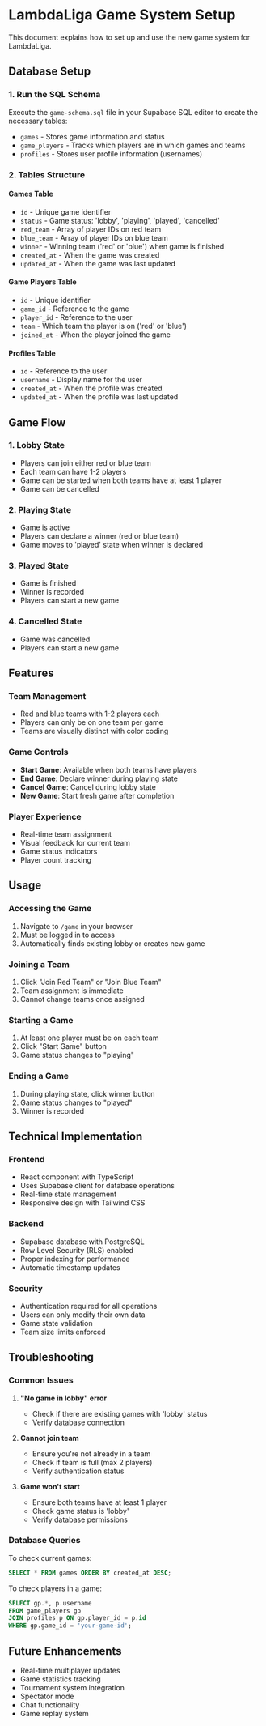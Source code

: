 # LambdaLiga Game System Setup

This document explains how to set up and use the new game system for LambdaLiga.

## Database Setup

### 1. Run the SQL Schema

Execute the `game-schema.sql` file in your Supabase SQL editor to create the necessary tables:

- `games` - Stores game information and status
- `game_players` - Tracks which players are in which games and teams
- `profiles` - Stores user profile information (usernames)

### 2. Tables Structure

#### Games Table
- `id` - Unique game identifier
- `status` - Game status: 'lobby', 'playing', 'played', 'cancelled'
- `red_team` - Array of player IDs on red team
- `blue_team` - Array of player IDs on blue team
- `winner` - Winning team ('red' or 'blue') when game is finished
- `created_at` - When the game was created
- `updated_at` - When the game was last updated

#### Game Players Table
- `id` - Unique identifier
- `game_id` - Reference to the game
- `player_id` - Reference to the user
- `team` - Which team the player is on ('red' or 'blue')
- `joined_at` - When the player joined the game

#### Profiles Table
- `id` - Reference to the user
- `username` - Display name for the user
- `created_at` - When the profile was created
- `updated_at` - When the profile was last updated

## Game Flow

### 1. Lobby State
- Players can join either red or blue team
- Each team can have 1-2 players
- Game can be started when both teams have at least 1 player
- Game can be cancelled

### 2. Playing State
- Game is active
- Players can declare a winner (red or blue team)
- Game moves to 'played' state when winner is declared

### 3. Played State
- Game is finished
- Winner is recorded
- Players can start a new game

### 4. Cancelled State
- Game was cancelled
- Players can start a new game

## Features

### Team Management
- Red and blue teams with 1-2 players each
- Players can only be on one team per game
- Teams are visually distinct with color coding

### Game Controls
- **Start Game**: Available when both teams have players
- **End Game**: Declare winner during playing state
- **Cancel Game**: Cancel during lobby state
- **New Game**: Start fresh game after completion

### Player Experience
- Real-time team assignment
- Visual feedback for current team
- Game status indicators
- Player count tracking

## Usage

### Accessing the Game
1. Navigate to `/game` in your browser
2. Must be logged in to access
3. Automatically finds existing lobby or creates new game

### Joining a Team
1. Click "Join Red Team" or "Join Blue Team"
2. Team assignment is immediate
3. Cannot change teams once assigned

### Starting a Game
1. At least one player must be on each team
2. Click "Start Game" button
3. Game status changes to "playing"

### Ending a Game
1. During playing state, click winner button
2. Game status changes to "played"
3. Winner is recorded

## Technical Implementation

### Frontend
- React component with TypeScript
- Uses Supabase client for database operations
- Real-time state management
- Responsive design with Tailwind CSS

### Backend
- Supabase database with PostgreSQL
- Row Level Security (RLS) enabled
- Proper indexing for performance
- Automatic timestamp updates

### Security
- Authentication required for all operations
- Users can only modify their own data
- Game state validation
- Team size limits enforced

## Troubleshooting

### Common Issues

1. **"No game in lobby" error**
   - Check if there are existing games with 'lobby' status
   - Verify database connection

2. **Cannot join team**
   - Ensure you're not already in a team
   - Check if team is full (max 2 players)
   - Verify authentication status

3. **Game won't start**
   - Ensure both teams have at least 1 player
   - Check game status is 'lobby'
   - Verify database permissions

### Database Queries

To check current games:
```sql
SELECT * FROM games ORDER BY created_at DESC;
```

To check players in a game:
```sql
SELECT gp.*, p.username 
FROM game_players gp 
JOIN profiles p ON gp.player_id = p.id 
WHERE gp.game_id = 'your-game-id';
```

## Future Enhancements

- Real-time multiplayer updates
- Game statistics tracking
- Tournament system integration
- Spectator mode
- Chat functionality
- Game replay system
